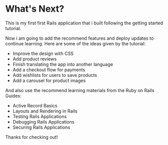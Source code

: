 # What's Next?

This is my first first Rails application that i built following the getting started tutorial.

Now i am going to add the recommend features and deploy updates to continue learning. Here are some of the ideas given by the tutorial:

- Improve the design with CSS
- Add product reviews
- Finish translating the app into another language
- Add a checkout flow for payments
- Add wishlists for users to save products
- Add a carousel for product images

And also use the recommend learning materials from the Ruby on Rails Guides:

- Active Record Basics
- Layouts and Rendering in Rails
- Testing Rails Applications
- Debugging Rails Applications
- Securing Rails Applications

Thanks for checking out!